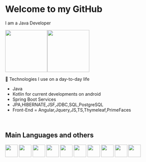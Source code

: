 <h1> Welcome to my GitHub </h1>

I am a Java Developer


<div>
    <img height="135em" src="https://github-readme-stats-ten-gilt.vercel.app/api?username=devgustavopavao&show_icons=true&theme=dracula&count_private=false"><img height="135em" src="https://github-readme-stats-ten-gilt.vercel.app/api/top-langs/?username=devgustavopavao&layout=compact&theme=dracula">
</div>

🧰 Technologies I use on a day-to-day life
  <ul>
      <li>Java</li>
      <li>Kotlin for current developments on android</li>
      <li>Spring Boot Services</li>
      <li>JPA,HIBERNATE,JSF,JDBC,SQL,PostgreSQL</li>
    <li>Front-End = Angular,Jquery,JS,TS,Thymeleaf,PrimeFaces</li>
      
  </ul>
  <br/>
  
  <h2> Main Languages and others</h2>
  <div>
    <img height='40em' src='https://cdn.worldvectorlogo.com/logos/java.svg'>
     <img height='40em' src='https://cdn.worldvectorlogo.com/logos/kotlin-1.svg'>
     <img height='40em' src='https://cdn.worldvectorlogo.com/logos/javascript-1.svg'> 
     <img height='40em' src='https://cdn.worldvectorlogo.com/logos/html-1.svg'> 
     <img height='40em' src='https://cdn.worldvectorlogo.com/logos/css-3.svg'> 
     <img height='40em' src='https://cdn.worldvectorlogo.com/logos/postgresql.svg'>
      <img height='40em' src='https://cdn.worldvectorlogo.com/logos/spring-3.svg'> 
      <img height='40em' src='https://cdn.worldvectorlogo.com/logos/hibernate.svg'> 
      <img height='40em' src='https://cdn.worldvectorlogo.com/logos/angular-3.svg'> 
      <img height='40em' src='https://cdn.worldvectorlogo.com/logos/aws-2.svg'> 
        
      
 
     
  </div>


 
